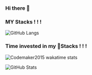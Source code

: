 ### Hi there 👋

<!--
**jonghyeonLeee/jonghyeonLeee** is a ✨ _special_ ✨ repository because its `README.md` (this file) appears on your GitHub profile.

Here are some ideas to get you started:

- 🔭 I’m currently working on ...
- 🌱 I’m currently learning ...
- 👯 I’m looking to collaborate on ...
- 🤔 I’m looking for help with ...
- 💬 Ask me about ...
- 📫 How to reach me: ...
- 😄 Pronouns: ...
- ⚡ Fun fact: ...
-->

### MY Stacks ! ! !
![GitHub Langs](https://github-readme-stats.vercel.app/api/top-langs/?username=jonghyeonleee&layout=compact&theme=blue-green)

### Time invested in my Stacks ! ! !
![Codemaker2015 wakatime stats](https://github-readme-stats.vercel.app/api/wakatime?username=jonghyeonleee&layout=compact&theme=blue-green)

![GitHub Stats](https://github-readme-stats.vercel.app/api?username=jonghyeonleee&show_icons=true&theme=radical)
